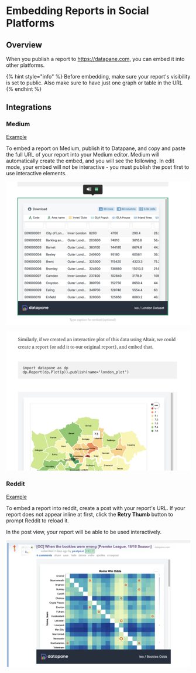 # Embedding Reports in Social Platforms

## Overview

When you publish a report to https://datapane.com, you can embed it into other platforms.

{% hint style="info" %}
Before embedding, make sure your report's visibility is set to public.  Also make sure to have just one graph or table in the URL
{% endhint %}

## Integrations

### Medium

[Example ](https://medium.com/@leo_26134/embedding-with-datapane-366e60434b5f)

To embed a report on Medium, publish it to Datapane, and copy and paste the full URL of your report into your Medium editor. Medium will automatically create the embed, and you will see the following. In edit mode, your embed will not be interactive - you must publish the post first to use interactive elements.

![Edit mode](../.gitbook/assets/image%20%2893%29.png)

![Interactive plot in view mode](../.gitbook/assets/image%20%2892%29.png)

### Reddit

[Example](https://old.reddit.com/r/dataisbeautiful/comments/h7nspg/oc_when_the_bookies_were_wrong_premier_league/)

To embed a report into reddit, create a post with your report's URL. If your report does not appear inline at first, click the **Retry Thumb** button to prompt Reddit to reload it.

In the post view, your report will be able to be used interactively.

![](../.gitbook/assets/image%20%2894%29.png)



